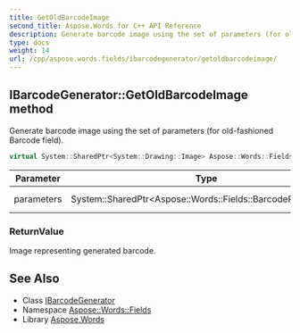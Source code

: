 ```yaml
---
title: GetOldBarcodeImage
second_title: Aspose.Words for C++ API Reference
description: Generate barcode image using the set of parameters (for old-fashioned Barcode field).
type: docs
weight: 14
url: /cpp/aspose.words.fields/ibarcodegenerator/getoldbarcodeimage/
---
```

## IBarcodeGenerator::GetOldBarcodeImage method


Generate barcode image using the set of parameters (for old-fashioned Barcode field).

```cpp
virtual System::SharedPtr<System::Drawing::Image> Aspose::Words::Fields::IBarcodeGenerator::GetOldBarcodeImage(System::SharedPtr<Aspose::Words::Fields::BarcodeParameters> parameters)=0
```


| Parameter | Type | Description |
| --- | --- | --- |
| parameters | System::SharedPtr\<Aspose::Words::Fields::BarcodeParameters\> | The set of parameters |

### ReturnValue

Image representing generated barcode.

## See Also

* Class [IBarcodeGenerator](../)
* Namespace [Aspose::Words::Fields](../../)
* Library [Aspose.Words](../../../)
